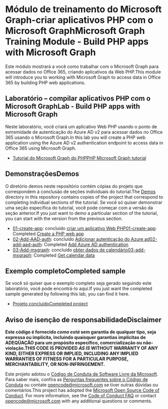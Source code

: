 # <a name="microsoft-graph-training-module---build-php-apps-with-microsoft-graph"></a><span data-ttu-id="e691b-101">Módulo de treinamento do Microsoft Graph-criar aplicativos PHP com o Microsoft Graph</span><span class="sxs-lookup"><span data-stu-id="e691b-101">Microsoft Graph Training Module - Build PHP apps with Microsoft Graph</span></span>

<span data-ttu-id="e691b-102">Este módulo mostrará a você como trabalhar com o Microsoft Graph para acessar dados no Office 365, criando aplicativos da Web PHP.</span><span class="sxs-lookup"><span data-stu-id="e691b-102">This module will introduce you to working with Microsoft Graph to access data in Office 365 by building PHP web applications.</span></span>

## <a name="lab---build-php-apps-with-microsoft-graph"></a><span data-ttu-id="e691b-103">Laboratório – compilar aplicativos PHP com o Microsoft Graph</span><span class="sxs-lookup"><span data-stu-id="e691b-103">Lab - Build PHP apps with Microsoft Graph</span></span>

<span data-ttu-id="e691b-104">Neste laboratório, você criará um aplicativo Web PHP usando o ponto de extremidade de autenticação do Azure AD v2 para acessar dados no Office 365 usando o Microsoft Graph.</span><span class="sxs-lookup"><span data-stu-id="e691b-104">In this lab you will create a PHP web application using the Azure AD v2 authentication endpoint to access data in Office 365 using Microsoft Graph.</span></span>

- [<span data-ttu-id="e691b-105">Tutorial do Microsoft Graph do PHP</span><span class="sxs-lookup"><span data-stu-id="e691b-105">PHP Microsoft Graph tutorial</span></span>](https://docs.microsoft.com/graph/training/php-tutorial)

## <a name="demos"></a><span data-ttu-id="e691b-106">Demonstrações</span><span class="sxs-lookup"><span data-stu-id="e691b-106">Demos</span></span>

<span data-ttu-id="e691b-107">O [](./Demos) diretório demos neste repositório contém cópias do projeto que correspondem à conclusão de seções individuais do tutorial.</span><span class="sxs-lookup"><span data-stu-id="e691b-107">The [Demos](./Demos) directory in this repository contains copies of the project that correspond to completing individual sections of the tutorial.</span></span> <span data-ttu-id="e691b-108">Se você só quiser demonstrar uma seção específica do tutorial, você pode começar com a versão da seção anterior.</span><span class="sxs-lookup"><span data-stu-id="e691b-108">If you just want to demo a particular section of the tutorial, you can start with the version from the previous section.</span></span>

- <span data-ttu-id="e691b-109">[01-create-app](Demos/01-create-app): concluído [criar um aplicativo Web PHP](https://docs.microsoft.com/graph/training/php-tutorial?tutorial-step=1)</span><span class="sxs-lookup"><span data-stu-id="e691b-109">[01-create-app](Demos/01-create-app): Completed [Create a PHP web app](https://docs.microsoft.com/graph/training/php-tutorial?tutorial-step=1)</span></span>
- <span data-ttu-id="e691b-110">[02-Add-AAD-auth](Demos/02-add-aad-auth): concluído [Adicionar autenticação do Azure ad](https://docs.microsoft.com/graph/training/php-tutorial?tutorial-step=3)</span><span class="sxs-lookup"><span data-stu-id="e691b-110">[02-add-aad-auth](Demos/02-add-aad-auth): Completed [Add Azure AD authentication](https://docs.microsoft.com/graph/training/php-tutorial?tutorial-step=3)</span></span>
- <span data-ttu-id="e691b-111">[03-Add-msgraph](Demos/03-add-msgraph): concluído [obter dados de calendário](https://docs.microsoft.com/graph/training/php-tutorial?tutorial-step=4)</span><span class="sxs-lookup"><span data-stu-id="e691b-111">[03-add-msgraph](Demos/03-add-msgraph): Completed [Get calendar data](https://docs.microsoft.com/graph/training/php-tutorial?tutorial-step=4)</span></span>

## <a name="completed-sample"></a><span data-ttu-id="e691b-112">Exemplo completo</span><span class="sxs-lookup"><span data-stu-id="e691b-112">Completed sample</span></span>

<span data-ttu-id="e691b-113">Se você só quiser que o exemplo completo seja gerado seguindo este laboratório, você pode encontrá-lo aqui.</span><span class="sxs-lookup"><span data-stu-id="e691b-113">If you just want the completed sample generated by following this lab, you can find it here.</span></span>

- [<span data-ttu-id="e691b-114">Projeto concluído</span><span class="sxs-lookup"><span data-stu-id="e691b-114">Completed project</span></span>](Demos/03-add-msgraph)

## <a name="disclaimer"></a><span data-ttu-id="e691b-115">Aviso de isenção de responsabilidade</span><span class="sxs-lookup"><span data-stu-id="e691b-115">Disclaimer</span></span>

<span data-ttu-id="e691b-116">**Este código é fornecido *como está* sem garantia de qualquer tipo, seja expressa ou implícita, incluindo quaisquer garantias implícitas de ADEQÜAÇÃO para um propósito específico, comercialização ou não-violação.**</span><span class="sxs-lookup"><span data-stu-id="e691b-116">**THIS CODE IS PROVIDED *AS IS* WITHOUT WARRANTY OF ANY KIND, EITHER EXPRESS OR IMPLIED, INCLUDING ANY IMPLIED WARRANTIES OF FITNESS FOR A PARTICULAR PURPOSE, MERCHANTABILITY, OR NON-INFRINGEMENT.**</span></span>

<span data-ttu-id="e691b-p102">Este projeto adotou o [Código de Conduta de Software Livre da Microsoft](https://opensource.microsoft.com/codeofconduct/). Para saber mais, confira as [Perguntas frequentes sobre o Código de Conduta](https://opensource.microsoft.com/codeofconduct/faq/) ou contate [opencode@microsoft.com](mailto:opencode@microsoft.com) se tiver outras dúvidas ou comentários.</span><span class="sxs-lookup"><span data-stu-id="e691b-p102">This project has adopted the [Microsoft Open Source Code of Conduct](https://opensource.microsoft.com/codeofconduct/). For more information, see the [Code of Conduct FAQ](https://opensource.microsoft.com/codeofconduct/faq/) or contact [opencode@microsoft.com](mailto:opencode@microsoft.com) with any additional questions or comments.</span></span>